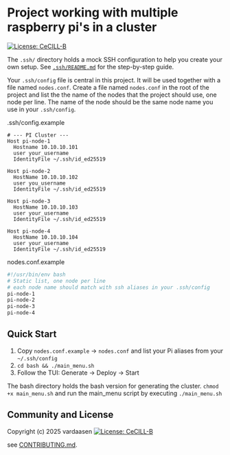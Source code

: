 # Project working with multiple raspberry pi's in a cluster
[![License: CeCILL-B](https://img.shields.io/badge/License-CeCILL--B-green.svg?style=for-the-badge)](LICENSE)

The `.ssh/` directory holds a mock SSH configuration to help you create your own setup.
See [`.ssh/README.md`](./.ssh/README.md) for the step-by-step guide.

Your `.ssh/config` file is central in this project. It will be used together with a file named `nodes.conf`.
Create a file named `nodes.conf` in the root of the project and list the the name of the nodes that the project should use, one node per line. The name of the node should be the same node name you use in your `.ssh/config`.

.ssh/config.example
```ssh config
# --- PI Cluster ---
Host pi-node-1
  Hostname 10.10.10.101
  user your_username
  IdentityFile ~/.ssh/id_ed25519

Host pi-node-2
  HostName 10.10.10.102
  user you_username
  IdentityFile ~/.ssh/id_ed25519

Host pi-node-3
  HostName 10.10.10.103
  user your_username
  IdentityFile ~/.ssh/id_ed25519

Host pi-node-4
  HostName 10.10.10.104
  user your_username
  IdentityFile ~/.ssh/id_ed25519
```

nodes.conf.example
```bash
#!/usr/bin/env bash
# Static list, one node per line
# each node name should match with ssh aliases in your .ssh/config
pi-node-1
pi-node-2
pi-node-3
pi-node-4
```

## Quick Start

1. Copy `nodes.conf.example` -> `nodes.conf` and list your Pi aliases from your `~/.ssh/config`
2. `cd bash && ./main_menu.sh`
3. Follow the TUI: Generate -> Deploy -> Start


The bash directory holds the bash version for generating the cluster.
`chmod +x main_menu.sh` and run the main_menu script by executing `./main_menu.sh`

## Community and License
Copyright (c) 2025 vardaasen
[![License: CeCILL-B](https://img.shields.io/badge/License-CeCILL--B-green.svg?style=for-the-badge)](LICENSE)

see [CONTRIBUTING.md](CONTRIBUTING.md).



